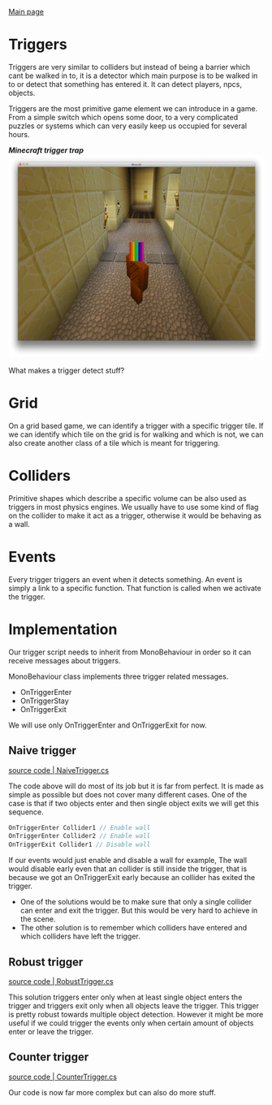 [Main page](../../readme.md)

# Triggers
Triggers are very similar to colliders but instead of being a barrier which cant be walked in to, it is a detector which main purpose is to be walked in to or detect that something has entered it. It can detect players, npcs, objects.

Triggers are the most primitive game element we can introduce in a game. From a simple switch which opens some door, to a very complicated puzzles or systems which can very easily keep us occupied for several hours.

***Minecraft trigger trap***\
<img src="../../img/minecraft_trap.gif" alt="minecraft" height="400"/>


What makes a trigger detect stuff?
# Grid
On a grid based game, we can identify a trigger with a specific trigger tile. If we can identify which tile on the grid is for walking and which is not, we can also create another class of a tile which is meant for triggering.

# Colliders
Primitive shapes which describe a specific volume can be also used as triggers in most physics engines. We usually have to use some kind of flag on the collider to make it act as a trigger, otherwise it would be behaving as a wall.

# Events
Every trigger triggers an event when it detects something. An event is simply a link to a specific function. That function is called when we activate the trigger.

# Implementation
Our trigger script needs to inherit from MonoBehaviour in order so it can receive messages about triggers.  

MonoBehaviour class implements three trigger related messages.  
- OnTriggerEnter
- OnTriggerStay
- OnTriggerExit

We will use only OnTriggerEnter and OnTriggerExit for now.  
## Naive trigger

[source code | NaiveTrigger.cs](../Unity/Assets/Trigger/NaiveTrigger.cs)

The code above will do most of its job but it is far from perfect. It is made as simple as possible but does not cover many different cases. One of the case is that if two objects enter and then single object exits we will get this sequence.

```csharp
OnTriggerEnter Collider1 // Enable wall
OnTriggerEnter Collider2 // Enable wall
OnTriggerExit Collider1 // Disable wall
```

If our events would just enable and disable a wall for example, The wall would disable early even that an collider is still inside the trigger, that is because we got an OnTriggerExit early because an collider has exited the trigger. 

- One of the solutions would be to make sure that only a single collider can enter and exit the trigger. But this would be very hard to achieve in the scene.
- The other solution is to remember which colliders have entered and which colliders have left the trigger.
## Robust trigger

[source code | RobustTrigger.cs](../Unity/Assets/Trigger/RobustTrigger.cs)

This solution triggers enter only when at least single object enters the trigger
and triggers exit only when all objects leave the trigger. 
This trigger is pretty robust towards multiple object detection.
However it might be more useful if we could trigger the events only when certain amount of objects enter or leave the trigger. 

## Counter trigger

[source code | CounterTrigger.cs](../Unity/Assets/Trigger/CounterTrigger.cs)

Our code is now far more complex but can also do more stuff.